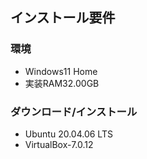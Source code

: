 ## インストール要件 ##
### 環境 ###
+ Windows11 Home
+ 実装RAM32.00GB
### ダウンロード/インストール ###
+ Ubuntu 20.04.06 LTS
+ VirtualBox-7.0.12
